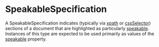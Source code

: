 # SpeakableSpecification

A SpeakableSpecification indicates (typically via <a class="localLink" href="http://schema.org/xpath">xpath</a> or <a class="localLink" href="http://schema.org/cssSelector">cssSelector</a>) sections of a document that are highlighted as particularly <a class="localLink" href="http://schema.org/speakable">speakable</a>. Instances of this type are expected to be used primarily as values of the <a class="localLink" href="http://schema.org/speakable">speakable</a> property.
